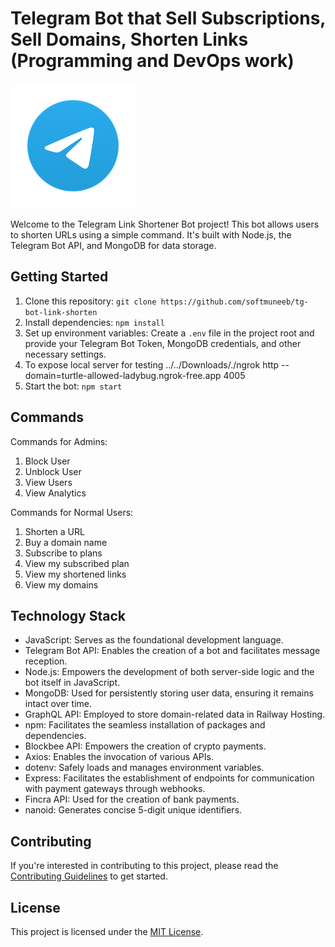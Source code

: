 # Telegram Bot that Sell Subscriptions, Sell Domains, Shorten Links (Programming and DevOps work)

![Telegram Link Shortener Bot](notes/bot.png)

Welcome to the Telegram Link Shortener Bot project! This bot allows users to shorten URLs using a simple command. It's built with Node.js, the Telegram Bot API, and MongoDB for data storage.

## Getting Started

1. Clone this repository: `git clone https://github.com/softmuneeb/tg-bot-link-shorten`
2. Install dependencies: `npm install`
3. Set up environment variables: Create a `.env` file in the project root and provide your Telegram Bot Token, MongoDB credentials, and other necessary settings.
4. To expose local server for testing ../../Downloads/./ngrok http --domain=turtle-allowed-ladybug.ngrok-free.app 4005
5. Start the bot: `npm start`

## Commands

Commands for Admins:
1. Block User
2. Unblock User
3. View Users
4. View Analytics

Commands for Normal Users:
1. Shorten a URL
2. Buy a domain name
3. Subscribe to plans
4. View my subscribed plan
5. View my shortened links
6. View my domains

## Technology Stack

- JavaScript: Serves as the foundational development language.
- Telegram Bot API: Enables the creation of a bot and facilitates message reception.
- Node.js: Empowers the development of both server-side logic and the bot itself in JavaScript.
- MongoDB: Used for persistently storing user data, ensuring it remains intact over time.
- GraphQL API: Employed to store domain-related data in Railway Hosting.
- npm: Facilitates the seamless installation of packages and dependencies.
- Blockbee API: Empowers the creation of crypto payments.
- Axios: Enables the invocation of various APIs.
- dotenv: Safely loads and manages environment variables.
- Express: Facilitates the establishment of endpoints for communication with payment gateways through webhooks.
- Fincra API: Used for the creation of bank payments.
- nanoid: Generates concise 5-digit unique identifiers.

## Contributing

If you're interested in contributing to this project, please read the [Contributing Guidelines](CONTRIBUTING.md) to get started.

## License

This project is licensed under the [MIT License](LICENSE).
